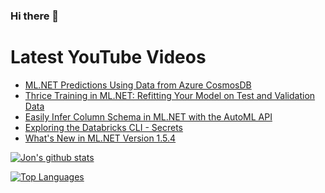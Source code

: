 ### Hi there 👋

# Latest YouTube Videos
<!-- BLOG-POST-LIST:START -->
- [ML.NET Predictions Using Data from Azure CosmosDB](https://www.youtube.com/watch?v=N4tLj6VFNuI)
- [Thrice Training in ML.NET: Refitting Your Model on Test and Validation Data](https://www.youtube.com/watch?v=DaN44FgMoa8)
- [Easily Infer Column Schema in ML.NET with the AutoML API](https://www.youtube.com/watch?v=U_d6OG5mwMU)
- [Exploring the Databricks CLI - Secrets](https://www.youtube.com/watch?v=CWGNPc1u7w0)
- [What's New in ML.NET Version 1.5.4](https://www.youtube.com/watch?v=UZQxapzSjAI)
<!-- BLOG-POST-LIST:END -->


[![Jon's github stats](https://github-readme-stats.vercel.app/api?username=jwood803&show_icons=true&theme=dark)](https://github.com/anuraghazra/github-readme-stats)

[![Top Languages](https://github-readme-stats.vercel.app/api/top-langs/?username=jwood803&layout=compact&theme=dark)](https://github.com/anuraghazra/github-readme-stats)

<!--
**jwood803/jwood803** is a ✨ _special_ ✨ repository because its `README.md` (this file) appears on your GitHub profile.

Here are some ideas to get you started:

- 🔭 I’m currently working on ...
- 🌱 I’m currently learning ...
- 👯 I’m looking to collaborate on ...
- 🤔 I’m looking for help with ...
- 💬 Ask me about ...
- 📫 How to reach me: ...
- 😄 Pronouns: ...
- ⚡ Fun fact: ...
-->

